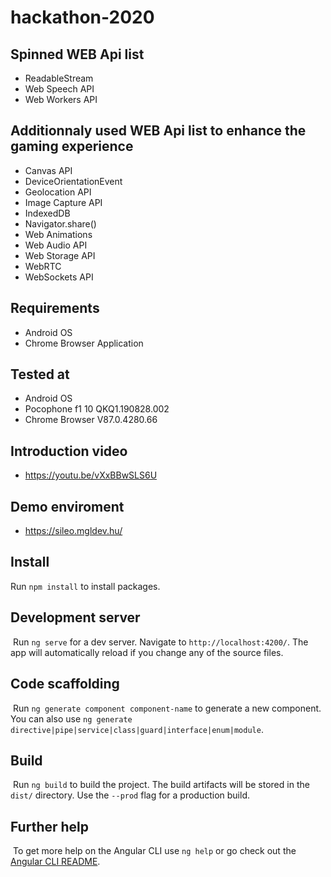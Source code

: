 # hackathon-2020

## Spinned WEB Api list

- ReadableStream
- Web Speech API
- Web Workers API

## Additionnaly used WEB Api list to enhance the gaming experience

- Canvas API
- DeviceOrientationEvent
- Geolocation API
- Image Capture API
- IndexedDB
- Navigator.share()
- Web Animations
- Web Audio API
- Web Storage API
- WebRTC
- WebSockets API

## Requirements

- Android OS
- Chrome Browser Application

## Tested at

- Android OS
- Pocophone f1 10 QKQ1.190828.002
- Chrome Browser V87.0.4280.66

## Introduction video

- https://youtu.be/vXxBBwSLS6U

## Demo enviroment

- https://sileo.mgldev.hu/

## Install

Run `npm install` to install packages.
​
## Development server
​
Run `ng serve` for a dev server. Navigate to `http://localhost:4200/`. The app will automatically reload if you change any of the source files.
​
## Code scaffolding
​
Run `ng generate component component-name` to generate a new component. You can also use `ng generate directive|pipe|service|class|guard|interface|enum|module`.
​
## Build
​
Run `ng build` to build the project. The build artifacts will be stored in the `dist/` directory. Use the `--prod` flag for a production build.
​
## Further help
​
To get more help on the Angular CLI use `ng help` or go check out the [Angular CLI README](https://github.com/angular/angular-cli/blob/master/README.md).